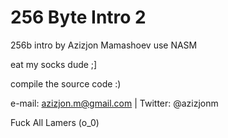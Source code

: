 256 Byte Intro 2
==============

256b intro by Azizjon Mamashoev use NASM

eat my socks dude ;]

compile the source code :)

e-mail: azizjon.m@gmail.com | Twitter: @azizjonm


Fuck All Lamers            (o_0)

